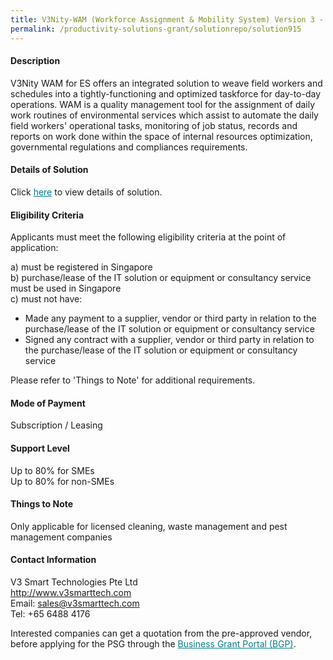 ```yaml
---
title: V3Nity-WAM (Workforce Assignment & Mobility System) Version 3 - Package B
permalink: /productivity-solutions-grant/solutionrepo/solution915
---
```


#### Description

V3Nity WAM for ES offers an integrated solution to weave field workers and schedules into a tightly-functioning and optimized taskforce for day-to-day operations. WAM is a quality management tool for the assignment of daily work routines of environmental services which assist to automate the daily field workers' operational tasks, monitoring of job status, records and reports on work done within the space of internal resources optimization, governmental regulations and compliances requirements.

#### Details of Solution

Click <a href='https://govassist.gobusiness.gov.sg/images/psg/V3_Smart_Technologies_20190019_Annex_3_20200625142705_Part_2.pdf' style='color:#037e8a'>here</a> to view details of solution.

#### Eligibility Criteria

Applicants must meet the following eligibility criteria at the point of application:

a) must be registered in Singapore <br>
b) purchase/lease of the IT solution or equipment or consultancy service must be used in Singapore <br>
c) must not have:
- Made any payment to a supplier, vendor or third party in relation to the purchase/lease of the IT solution or equipment or consultancy service
- Signed any contract with a supplier, vendor or third party in relation to the purchase/lease of the IT solution or equipment or consultancy service

Please refer to 'Things to Note' for additional requirements.

#### Mode of Payment
Subscription / Leasing

#### Support Level
Up to 80% for SMEs <br>
Up to 80% for non-SMEs

#### Things to Note
Only applicable for licensed cleaning, waste management and pest management companies

#### Contact Information
V3 Smart Technologies Pte Ltd<br>http://www.v3smarttech.com<br>Email: sales@v3smarttech.com<br>Tel: +65 6488 4176

Interested companies can get a quotation from the pre-approved vendor, before applying for the PSG through the <a target='_blank' style='color:#037e8a' href='https://www.businessgrants.gov.sg/'>Business Grant Portal (BGP)</a>.
